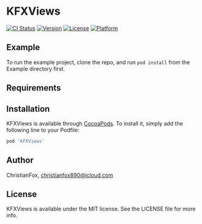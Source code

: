 # KFXViews

[![CI Status](https://img.shields.io/travis/ChristianFox/KFXViews.svg?style=flat)](https://travis-ci.org/ChristianFox/KFXViews)
[![Version](https://img.shields.io/cocoapods/v/KFXViews.svg?style=flat)](https://cocoapods.org/pods/KFXViews)
[![License](https://img.shields.io/cocoapods/l/KFXViews.svg?style=flat)](https://cocoapods.org/pods/KFXViews)
[![Platform](https://img.shields.io/cocoapods/p/KFXViews.svg?style=flat)](https://cocoapods.org/pods/KFXViews)

## Example

To run the example project, clone the repo, and run `pod install` from the Example directory first.

## Requirements

## Installation

KFXViews is available through [CocoaPods](https://cocoapods.org). To install
it, simply add the following line to your Podfile:

```ruby
pod 'KFXViews'
```

## Author

ChristianFox, christianfox890@icloud.com

## License

KFXViews is available under the MIT license. See the LICENSE file for more info.
